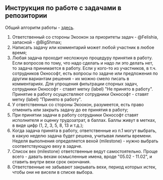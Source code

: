 ## Инструкция по работе с задачами в репозитории

Общий алгоритм работы - [здесь](http://www.oknosoft.ru/poslednie-novosti/timing.html).

1. Ответственный со стороны Экоокон за приоритеты задач - @Felishia, запасной - @BigShmax;
2. Написать задачу или комментарий может любой участник в любое время;
3. Любая задача проходит несложную процедуру принятия в работу. Если вопросов по тому, что надо сделать и надо ли это делать нет, то задача принимается в работу. Если у кого-то из участников, в т.ч. сотрудников Окнософт, есть вопросы по задаче или предложения по другим вариантам решения - их можно смело писать в комментариях. Для упрощения фильтрации спорных задач, сотрудники Окнософт - ставят метку (label) "Не принято в работу". Принятие в работу осуществляют сотрудники Окнософт - ставят метку (label) "Принято в работу".
4. У ответственных со стороны Экоокон, разумеется, есть право отменить или закрыть задачу до ее принятия в работу;
5. При принятии задачи в работу сотрудники Окнософт ставят исполнителя и оценку трудозатрат, в баллах. Баллы живут в метках, в виде цифр (1, 2, 3, 5, 8, 13 и т.д.);
6. Когда задача принята в работу, ответственные из п.1 могут выбрать, в какую неделю задача будет решена, учитывая лимиты времени.
Неделя выполнения определяется вехой (milestone) - нужно выбрать соответствующую веху в задаче.
7. Список вех (milestone) ответственные ведут самостоятельно. Проще всего - давать вехам осмысленные имена, вроде "05.02 - 11.02", и ставить внутри вехи срок окончания.
8. Ответственные не забывают закрывать вехи, период которых истек, чтобы они не висели в списке выбора.
